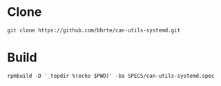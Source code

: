 # Clone

```
git clone https://github.com/bhrte/can-utils-systemd.git
```

# Build

```
rpmbuild -D '_topdir %(echo $PWD)' -ba SPECS/can-utils-systemd.spec
```
